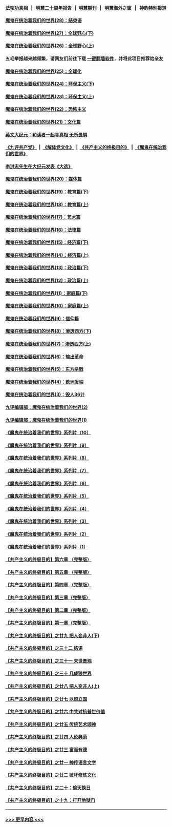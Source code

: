 #### [法轮功真相](https://github.com/gfw-breaker/truth/blob/master/README.md?t=0) &nbsp;&nbsp;|&nbsp;&nbsp; [明慧二十周年报告](https://github.com/gfw-breaker/mh-reports/blob/master/README.md?t=0) &nbsp;&nbsp;|&nbsp;&nbsp;[明慧期刊](https://github.com/gfw-breaker/mh-qikan) &nbsp;&nbsp;|&nbsp;&nbsp; [明慧海外之窗](https://github.com/gfw-breaker/mh-news/blob/master/README.md?t=0) &nbsp;&nbsp;|&nbsp;&nbsp; [神韵特别报道](https://github.com/gfw-breaker/mh-news/blob/master/shenyun.md?t=0)
#### [魔鬼在统治着我们的世界(28)：结束语](../pages/nsc422/n10936246.md?t=06210152) 
#### [魔鬼在统治着我们的世界(27)：全球野心(下)](../pages/nsc422/n10928319.md?t=06210152) 
#### [魔鬼在统治着我们的世界(26)：全球野心(上)](../pages/nsc422/n10900318.md?t=06210152) 
#### 五毛举报越来越频繁，请网友们前往下载 [一键翻墙软件](https://github.com/gfw-breaker/ssr-accounts)，并将此项目推荐给亲友
#### [魔鬼在统治着我们的世界(25)：全球化](../pages/nsc422/n10788205.md?t=06210152) 
#### [魔鬼在统治着我们的世界(24)：环保主义(下)](../pages/nsc422/n10695307.md?t=06210152) 
#### [魔鬼在统治着我们的世界(23)：环保主义(上)](../pages/nsc422/n10688613.md?t=06210152) 
#### [魔鬼在统治着我们的世界(22)：恐怖主义](../pages/nsc422/n10614727.md?t=06210152) 
#### [魔鬼在统治着我们的世界(21)：文化篇](../pages/nsc422/n10597706.md?t=06210152) 
#### [英文大纪元：和读者一起寻真相 无所畏惧](../pages/nsc422/n12542027.md?t=06210152) 
#### [《九评共产党》](https://github.com/begood0513/9ping.md/blob/master/README.md) &nbsp;|&nbsp; [《解体党文化》](../../../../jtdwh.md/blob/master/README.md)  &nbsp;|&nbsp; [《共产主义的终极目的》](../../../../gczydzjmd.md/blob/master/README.md) &nbsp;|&nbsp; [《魔鬼在统治我们的世界》](../../../../mgztzwmdsj.md/blob/master/README.md) 
#### [李洪志先生在大纪元发表《大选》](../pages/nsc422/n12534746.md?t=06210152) 
#### [魔鬼在统治着我们的世界(20)：媒体篇](../pages/nsc422/n10586579.md?t=06210152) 
#### [魔鬼在统治着我们的世界(19)：教育篇(下)](../pages/nsc422/n10564808.md?t=06210152) 
#### [魔鬼在统治着我们的世界(18)：教育篇(上)](../pages/nsc422/n10526970.md?t=06210152) 
#### [魔鬼在统治着我们的世界(17)：艺术篇](../pages/nsc422/n10499093.md?t=06210152) 
#### [魔鬼在统治着我们的世界(16)：法律篇](../pages/nsc422/n10485969.md?t=06210152) 
#### [魔鬼在统治着我们的世界(15)：经济篇(下)](../pages/nsc422/n10469975.md?t=06210152) 
#### [魔鬼在统治着我们的世界(14)：经济篇(上)](../pages/nsc422/n10457370.md?t=06210152) 
#### [魔鬼在统治着我们的世界(13)：政治篇(下)](../pages/nsc422/n10448270.md?t=06210152) 
#### [魔鬼在统治着我们的世界(12)：政治篇(上)](../pages/nsc422/n10444576.md?t=06210152) 
#### [魔鬼在统治着我们的世界(11)：家庭篇(下)](../pages/nsc422/n10440961.md?t=06210152) 
#### [魔鬼在统治着我们的世界(10)：家庭篇(上)](../pages/nsc422/n10435448.md?t=06210152) 
#### [魔鬼在统治着我们的世界(9)：信仰篇](../pages/nsc422/n10432159.md?t=06210152) 
#### [魔鬼在统治着我们的世界(8)：渗透西方(下)](../pages/nsc422/n10429603.md?t=06210152) 
#### [魔鬼在统治着我们的世界(7)：渗透西方(上)](../pages/nsc422/n10426013.md?t=06210152) 
#### [魔鬼在统治着我们的世界(6)：输出革命](../pages/nsc422/n10421536.md?t=06210152) 
#### [魔鬼在统治着我们的世界(5)：东方杀戮](../pages/nsc422/n10417707.md?t=06210152) 
#### [魔鬼在统治着我们的世界(4)：欧洲发端](../pages/nsc422/n10414890.md?t=06210152) 
#### [魔鬼在统治着我们的世界(3)：毁人36计](../pages/nsc422/n10411583.md?t=06210152) 
#### [九评编辑部：魔鬼在统治着我们的世界(2)](../pages/nsc422/n10410036.md?t=06210152) 
#### [九评编辑部：魔鬼在统治着我们的世界(1)](../pages/nsc422/n10406825.md?t=06210152) 
#### [《魔鬼在统治着我们的世界》系列片（10）](../pages/nsc422/n12292670.md?t=06210152) 
#### [《魔鬼在统治着我们的世界》系列片（9）](../pages/nsc422/n12290859.md?t=06210152) 
#### [《魔鬼在统治着我们的世界》系列片（8）](../pages/nsc422/n12287445.md?t=06210152) 
#### [《魔鬼在统治着我们的世界》系列片（7）](../pages/nsc422/n12283425.md?t=06210152) 
#### [《魔鬼在统治着我们的世界》系列片（6）](../pages/nsc422/n12282314.md?t=06210152) 
#### [《魔鬼在统治着我们的世界》系列片（5）](../pages/nsc422/n12281419.md?t=06210152) 
#### [《魔鬼在统治着我们的世界》系列片（4）](../pages/nsc422/n12274024.md?t=06210152) 
#### [《魔鬼在统治着我们的世界》系列片（3）](../pages/nsc422/n12271322.md?t=06210152) 
#### [《魔鬼在统治着我们的世界》系列片（2）](../pages/nsc422/n12269049.md?t=06210152) 
#### [《魔鬼在统治着我们的世界》系列片（1）](../pages/nsc422/n12267575.md?t=06210152) 
#### [【共产主义的终极目的】第六章 （完整版）](../pages/nsc422/n11428913.md?t=06210152) 
#### [【共产主义的终极目的】第五章 （完整版）](../pages/nsc422/n11428912.md?t=06210152) 
#### [【共产主义的终极目的】第四章 （完整版）](../pages/nsc422/n11428907.md?t=06210152) 
#### [【共产主义的终极目的】第三章（完整版）](../pages/nsc422/n11428848.md?t=06210152) 
#### [【共产主义的终极目的】第二章（完整版）](../pages/nsc422/n11428831.md?t=06210152) 
#### [【共产主义的终极目的】第一章（完整版）](../pages/nsc422/n11417651.md?t=06210152) 
#### [【共产主义的终极目的】之廿九 把人变非人(下)](../pages/nsc422/n11344140.md?t=06210152) 
#### [【共产主义的终极目的】之三十二 结语](../pages/nsc422/n11360535.md?t=06210152) 
#### [【共产主义的终极目的】之三十一 末世景观](../pages/nsc422/n11351129.md?t=06210152) 
#### [【共产主义的终极目的】之三十 几成狼世界](../pages/nsc422/n11348280.md?t=06210152) 
#### [【共产主义的终极目的】之廿八 把人变非人(上)](../pages/nsc422/n11340492.md?t=06210152) 
#### [【共产主义的终极目的】之廿七 以恨立国](../pages/nsc422/n11336944.md?t=06210152) 
#### [【共产主义的终极目的】之廿六 中共对抗普世价值](../pages/nsc422/n11324785.md?t=06210152) 
#### [【共产主义的终极目的】之廿五 传统艺术颂神](../pages/nsc422/n11296396.md?t=06210152) 
#### [【共产主义的终极目的】之廿四 人伦典范](../pages/nsc422/n11296397.md?t=06210152) 
#### [【共产主义的终极目的】之廿三 富而有德](../pages/nsc422/n11283598.md?t=06210152) 
#### [【共产主义的终极目的】之廿一 神传语言文字](../pages/nsc422/n11263265.md?t=06210152) 
#### [【共产主义的终极目的】之廿二 破坏修炼文化](../pages/nsc422/n11245728.md?t=06210152) 
#### [【共产主义的终极目的】之二十：偷天换日](../pages/nsc422/n11238846.md?t=06210152) 
#### [【共产主义的终极目的】之十九：打开地狱门](../pages/nsc422/n11206376.md?t=06210152) 

----
#### [ >>> 更早内容 <<< ](../indexes/nsc422-earlier.md)
